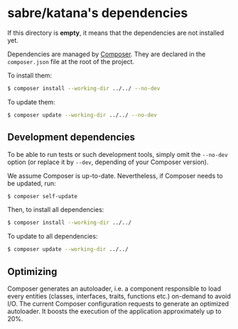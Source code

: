 # sabre/katana's dependencies

If this directory is **empty**, it means that the dependencies are not installed
yet.

Dependencies are managed by [Composer][0]. They are declared in the
`composer.json` file at the root of the project.

To install them:

```sh
$ composer install --working-dir ../../ --no-dev
```

To update them:

```sh
$ composer update --working-dir ../../ --no-dev
```

## Development dependencies

To be able to run tests or such development tools, simply omit the `--no-dev`
option (or replace it by `--dev`, depending of your Composer version).

We assume Composer is up-to-date. Nevertheless, if Composer needs to be updated,
run:

```sh
$ composer self-update
```

Then, to install all dependencies:

```sh
$ composer install --working-dir ../../
```

To update to all dependencies:

```sh
$ composer update --working-dir ../../
```

## Optimizing

Composer generates an autoloader, i.e. a component responsible to load every
entities (classes, interfaces, traits, functions etc.) on-demand to avoid I/O.
The current Composer configuration requests to generate an optimized autoloader.
It boosts the execution of the application approximately up to 20%.

[0]: http://getcomposer.org/
